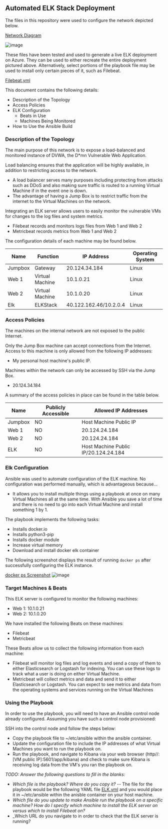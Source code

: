 ## Automated ELK Stack Deployment

The files in this repository were used to configure the network depicted below.

[Network Diagram](https://github.com/Miller7002/Azure-Virtual-Network-With-ELK/blob/8f10c9273e27135955cc6251973ebd3d5a7f4e67/Diagrams/Virtual_Network.png)

![image](https://user-images.githubusercontent.com/88359985/147163618-a16f0a1f-c18a-4904-8adc-f198bfb15c4a.png)


These files have been tested and used to generate a live ELK deployment on Azure. They can be used to either recreate the entire deployment pictured above. Alternatively, select portions of the playbook file may be used to install only certain pieces of it, such as Filebeat.

[Filebeat.yml](https://github.com/Miller7002/Azure-Virtual-Network-With-ELK/blob/main/Ansible/Filebeat.yml)

This document contains the following details:
- Description of the Topology
- Access Policies
- ELK Configuration
  - Beats in Use
  - Machines Being Monitored
- How to Use the Ansible Build


### Description of the Topology

The main purpose of this network is to expose a load-balanced and monitored instance of DVWA, the D*mn Vulnerable Web Application.

Load balancing ensures that the application will be highly available, in addition to restricting access to the network.
- A load balancer serves many purposes including protecting from attacks such as DDoS and also making sure traffic is routed to a running Virtual Machine if in the event one is down. 
- The advantage of having a Jump Box is to restrict traffic from the internet to the Virtual Machines on the network.

Integrating an ELK server allows users to easily monitor the vulnerable VMs for changes to the log files and system metrics.
- Filebeat records and monitors logs files from Web 1 and Web 2
- Metricbeat records metrics from Web 1 and Web 2

The configuration details of each machine may be found below.

| Name    | Function        | IP Address             | Operating System |
|---------|-----------------|------------------------|------------------|
| Jumpbox | Gateway         | 20.124.34.184          | Linux            |
| Web 1   | Virtual Machine | 10.1.0.21              | Linux            |
| Web 2   | Virtual Machine | 10.1.0.20              | Linux            |
| Elk     | ELKStack        | 40.122.162.46/10.2.0.4 | Linux            |

### Access Policies

The machines on the internal network are not exposed to the public Internet. 

Only the Jump Box machine can accept connections from the Internet. Access to this machine is only allowed from the following IP addresses:
- My personal host machine's public IP.

Machines within the network can only be accessed by SSH via the Jump Box.
- 20.124.34.184

A summary of the access policies in place can be found in the table below.

| Name    | Publicly Accessible | Allowed IP Addresses                 |
|---------|---------------------|--------------------------------------|
| Jumpbox | NO                  | Host Machine Public IP               |
| Web 1   | NO                  | 20.124.24.184                        |
| Web 2   | NO                  | 20.124.24.184                        |
| ELK     | NO                  | Host Machine Public IP/20.124.24.184 |

### Elk Configuration

Ansible was used to automate configuration of the ELK machine. No configuration was performed manually, which is advantageous because...
- It allows you to install multiple things using a playbook at once on many Virtual Machines all at the same time. With Ansible you save a lot of time and there is no need to go into each Virtual Machine and install something 1 by 1.

The playbook implements the following tasks:
- Installs docker.io
- Installs python3-pip
- Installs docker module
- Increase virtual memory
- Download and install docker elk container

The following screenshot displays the result of running `docker ps` after successfully configuring the ELK instance.

[docker ps Screenshot](https://github.com/Miller7002/Azure-Virtual-Network-With-ELK/blob/main/Ansible/docker%20ps%20Screenshot/Screenshot%20(69).png)
![image](https://user-images.githubusercontent.com/88359985/147294990-7f6da034-4674-4e7f-9576-dc9baf0d8643.png)


### Target Machines & Beats
This ELK server is configured to monitor the following machines:
- Web 1: 10.1.0.21
- Web 2: 10.1.0.20

We have installed the following Beats on these machines:
- Filebeat
-  Metricbeat

These Beats allow us to collect the following information from each machine:
- Filebeat will monitor log files and log events and send a copy of them to either Elasticsearch or Logstash for indexing. You can use these logs to track what a user is doing on either Virtual Machine.
- Metricbeat will collect metrics and data and send it to either Elasticsearch or Logstash. You can expect to see metrics and data from the operating systems and services running on the Virtual Machines

### Using the Playbook
In order to use the playbook, you will need to have an Ansible control node already configured. Assuming you have such a control node provisioned: 

SSH into the control node and follow the steps below:
- Copy the playbook file to ~/etc/ansible within the ansible container.
- Update the configuration file to include the IP addresses of what Virtual Machines you want to run the playbook on.
- Run the playbook, and navigate to Kibana via your web browser (http//:[VM public IP]:5601/app/kibana) and check to make sure Kibana is receiving log data from the VM's you ran the playbook on.

_TODO: Answer the following questions to fill in the blanks:_
- _Which file is the playbook? Where do you copy it?_
-- The file for the playbook would be the following YAML file [ELK.yml](https://github.com/Miller7002/Azure-Virtual-Network-With-ELK/blob/main/Ansible/ELK.yml) and you would place it in ~/etc/ansible within the anisble container on your host machine.
- _Which file do you update to make Ansible run the playbook on a specific machine? How do I specify which machine to install the ELK server on versus which to install Filebeat on?_
- _Which URL do you navigate to in order to check that the ELK server is running?
